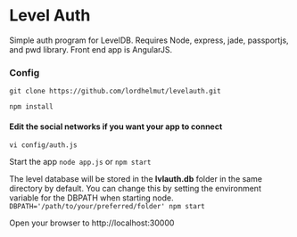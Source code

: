 # Level Auth
Simple auth program for LevelDB.  Requires Node, express, jade, passportjs, and pwd library.  Front end app is AngularJS.

### Config
`git clone https://github.com/lordhelmut/levelauth.git`

`npm install`

#### Edit the social networks if you want your app to connect 
`vi config/auth.js`

Start the app
`node app.js` or `npm start`

The level database will be stored in the **lvlauth.db** folder in the same directory by default.  You can change this by setting the environment variable for the DBPATH when starting node.  
`DBPATH='/path/to/your/preferred/folder' npm start` 

Open your browser to http://localhost:30000
